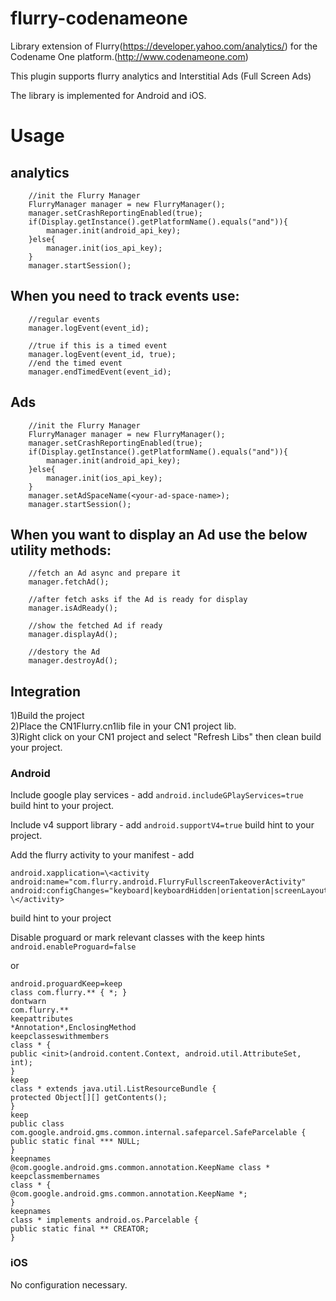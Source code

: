 # flurry-codenameone

Library extension of Flurry(https://developer.yahoo.com/analytics/) for the Codename One platform.(http://www.codenameone.com)

This plugin supports flurry analytics and Interstitial Ads (Full Screen Ads)

The library is implemented for Android and iOS.

# Usage

## analytics
        //init the Flurry Manager
        FlurryManager manager = new FlurryManager();
        manager.setCrashReportingEnabled(true);
        if(Display.getInstance().getPlatformName().equals("and")){
            manager.init(android_api_key);
        }else{
            manager.init(ios_api_key);        
        }
        manager.startSession();
## When you need to track events use:

        //regular events
        manager.logEvent(event_id);

        //true if this is a timed event
        manager.logEvent(event_id, true);
        //end the timed event
        manager.endTimedEvent(event_id);
## Ads
        //init the Flurry Manager
        FlurryManager manager = new FlurryManager();
        manager.setCrashReportingEnabled(true);
        if(Display.getInstance().getPlatformName().equals("and")){
            manager.init(android_api_key);
        }else{
            manager.init(ios_api_key);        
        }
        manager.setAdSpaceName(<your-ad-space-name>);
        manager.startSession();

## When you want to display an Ad use the below utility methods:

        //fetch an Ad async and prepare it
        manager.fetchAd();

        //after fetch asks if the Ad is ready for display
        manager.isAdReady();

        //show the fetched Ad if ready
        manager.displayAd();

        //destory the Ad
        manager.destroyAd();

## Integration
1)Build the project <br/>
2)Place the CN1Flurry.cn1lib file in your CN1 project lib. <br/>
3)Right click on your CN1 project and select "Refresh Libs" then clean build your project.

### Android

Include google play services - add `android.includeGPlayServices=true`
build hint to your project.

Include v4 support library - add `android.supportV4=true` build hint to your project.

Add the flurry activity to your manifest - add

~~~~
android.xapplication=\<activity android:name="com.flurry.android.FlurryFullscreenTakeoverActivity" android:configChanges="keyboard|keyboardHidden|orientation|screenLayout|uiMode|screenSize|smallestScreenSize"> \</activity>
~~~~

 build hint to your project

Disable proguard or mark relevant classes with the keep hints `android.enableProguard=false`

or

~~~~
android.proguardKeep=keep
class com.flurry.** { *; }
dontwarn
com.flurry.**
keepattributes
*Annotation*,EnclosingMethod
keepclasseswithmembers
class * {
public <init>(android.content.Context, android.util.AttributeSet, int);
}
keep
class * extends java.util.ListResourceBundle {
protected Object[][] getContents();
}
keep
public class
com.google.android.gms.common.internal.safeparcel.SafeParcelable {
public static final *** NULL;
}
keepnames
@com.google.android.gms.common.annotation.KeepName class *
keepclassmembernames
class * {
@com.google.android.gms.common.annotation.KeepName *;
}
keepnames
class * implements android.os.Parcelable {
public static final ** CREATOR;
}
~~~~

### iOS

No configuration necessary.

